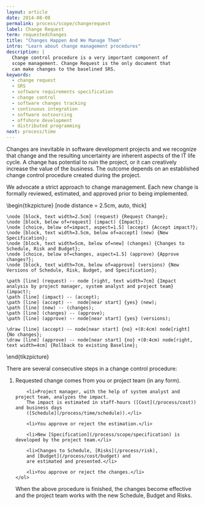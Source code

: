 ```yaml
---
layout: article
date: 2014-08-08
permalink: process/scope/changerequest
label: Change Request
term: requestedchanges
title: "Changes Happen And We Manage Them"
intro: "Learn about change management procedures"
description: |
  Change control procedure is a very important component of
  scope management. Change Request is the only document that
  can make changes to the baselined SRS.
keywords:
  - change request
  - SRS
  - software requirements specification
  - change control
  - software changes tracking
  - continuous integration
  - software outsourcing
  - offshore development
  - distributed programming
next: process/time
---
```


Changes are inevitable in software development projects and we recognize that change and the 
resulting uncertainty are inherent aspects of the IT life cycle. A change has potential to ruin the 
project, or it can creatively increase the value of the business. The outcome depends on an 
established change control procedure created during the project.

We advocate a strict approach to change management. Each new change is formally reviewed, estimated, 
and approved prior to being implemented.

<tikz>
\begin{tikzpicture}
    [node distance = 2.5cm,
    auto, thick]

    \node [block, text width=2.5cm] (request) {Request Change};
    \node [block, below of=request] (impact) {Impact};
    \node [choice, below of=impact, aspect=1.5] (accept) {Accept impact?};
    \node [block, text width=3.5cm, below of=accept] (new) {New Specification};
    \node [block, text width=5cm, below of=new] (changes) {Changes to Schedule, Risk and Budget};
    \node [choice, below of=changes, aspect=1.5] (approve) {Approve changes?};
    \node [block, text width=7cm, below of=approve] (versions) {New Versions of Schedule, Risk, Budget, and Specification};

    \path [line] (request) -- node [right, text width=7cm] {Impact analysis by project manager, system analyst and project team} (impact);
    \path [line] (impact) -- (accept);
    \path [line] (accept) --  node[near start] {yes} (new);
    \path [line] (new) -- (changes);
    \path [line] (changes) -- (approve);
    \path [line] (approve) -- node[near start] {yes} (versions);

    \draw [line] (accept) -- node[near start] {no} +(0:4cm) node[right] {No changes};
    \draw [line] (approve) -- node[near start] {no} +(0:4cm) node[right, text width=4cm] {Rollback to existing Baseline};
\end{tikzpicture}
    </tikz>

There are several consecutive steps in a change control procedure:

<ol>
        <li>Requested change comes from you or project team (in any form).</li>

        <li>Project manager, with the help of system analyst and project team, analyzes the impact.
        The impact is estimated in staff-hours ([Cost](/process/cost)) and business days
        ([Schedule](/process/time/schedule)).</li>

        <li>You approve or reject the estimation.</li>

        <li>New [Specification](/process/scope/specification) is developed by the project team.</li>

        <li>Changes to Schedule, [Risks](/process/risk),
        and [Budget](/process/cost/budget) and
        are estimated and presented.</li>

        <li>You approve or reject the changes.</li>
    </ol>

When the above procedure is finished, the changes become effective and the project team works with 
the new Schedule, Budget and Risks.
